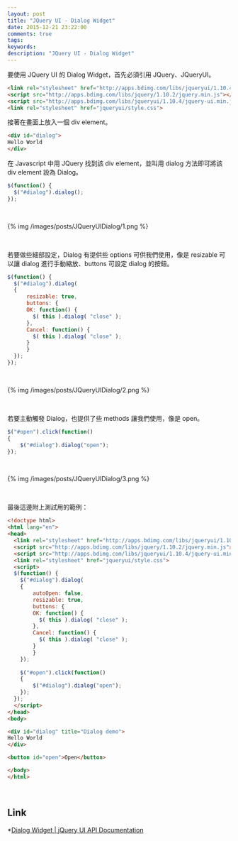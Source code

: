 ```yaml
---
layout: post
title: "JQuery UI - Dialog Widget"
date: 2015-12-21 23:22:00
comments: true
tags: 
keywords: 
description: "JQuery UI - Dialog Widget"
---
```


要使用 JQuery UI 的 Dialog Widget，首先必須引用 JQuery、JQueryUI。

<!-- More -->

```html
<link rel="stylesheet" href="http://apps.bdimg.com/libs/jqueryui/1.10.4/css/jquery-ui.min.css">
<script src="http://apps.bdimg.com/libs/jquery/1.10.2/jquery.min.js"></script>
<script src="http://apps.bdimg.com/libs/jqueryui/1.10.4/jquery-ui.min.js"></script>
<link rel="stylesheet" href="jqueryui/style.css">
```


接著在畫面上放入一個 div element。

```html
<div id="dialog">
Hello World
</div>
```


在 Javascript 中用 JQuery 找到該 div element，並叫用 dialog 方法即可將該 div element 設為 Dialog。  

```js
$(function() {
  $("#dialog").dialog();
});
```

<br/>


{% img /images/posts/JQueryUIDialog/1.png %}

<br/>


若要做些細部設定，Dialog 有提供些 options 可供我們使用，像是 resizable 可以讓 dialog 進行手動縮放、buttons 可設定 dialog 的按鈕。  

```js
$(function() {
  $("#dialog").dialog(
  {
      resizable: true,
      buttons: {
      OK: function() {
        $( this ).dialog( "close" );
      },
      Cancel: function() {
        $( this ).dialog( "close" );       
      }
      }
  });
});
```

<br/>


{% img /images/posts/JQueryUIDialog/2.png %}

<br/>


若要主動觸發 Dialog，也提供了些 methods 讓我們使用，像是 open。  

```js
$("#open").click(function()
{
    $("#dialog").dialog("open");
});
```

<br/>


{% img /images/posts/JQueryUIDialog/3.png %}

<br/>


最後這邊附上測試用的範例：

```html
<!doctype html>
<html lang="en">
<head>
  <link rel="stylesheet" href="http://apps.bdimg.com/libs/jqueryui/1.10.4/css/jquery-ui.min.css">
  <script src="http://apps.bdimg.com/libs/jquery/1.10.2/jquery.min.js"></script>
  <script src="http://apps.bdimg.com/libs/jqueryui/1.10.4/jquery-ui.min.js"></script>
  <link rel="stylesheet" href="jqueryui/style.css">
  <script>
  $(function() {
  	$("#dialog").dialog(
    {
    	autoOpen: false,
        resizable: true,
        buttons: {
        OK: function() {
          $( this ).dialog( "close" );
        },
        Cancel: function() {
          $( this ).dialog( "close" );
        }
        }
    });
    
    $("#open").click(function()
    {
    	$("#dialog").dialog("open");
    });
  });
  </script>
</head>
<body>

<div id="dialog" title="Dialog demo">
Hello World
</div>

<button id="open">Open</button>

</body>
</html>      
```

</br>


Link
----
*[Dialog Widget | jQuery UI API Documentation](http://api.jqueryui.com/dialog/#option-title)
